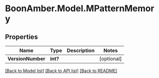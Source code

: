 # BoonAmber.Model.MPatternMemory
## Properties

Name | Type | Description | Notes
------------ | ------------- | ------------- | -------------
**VersionNumber** | **int?** |  | [optional] 

[[Back to Model list]](../README.md#documentation-for-models) [[Back to API list]](../README.md#documentation-for-api-endpoints) [[Back to README]](../README.md)

